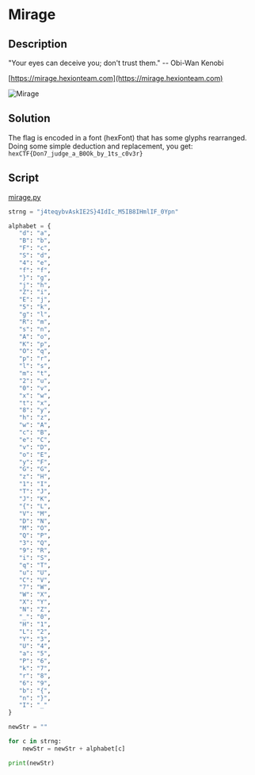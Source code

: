 # Mirage

## Description

"Your eyes can deceive you; don't trust them."
-- Obi-Wan Kenobi

[https://mirage.hexionteam.com](https://mirage.hexionteam.com)

![Mirage](/en/latest/ctfs/hexion/2020/assets/images/mirage.png)

## Solution

The flag is encoded in a font (hexFont) that has some glyphs rearranged. Doing some simple deduction and replacement, you get: `hexCTF{Don7_judge_a_B0Ok_by_1ts_c0v3r}`

## Script

[mirage.py](/en/latest/ctfs/hexion/2020/assets/scripts/mirage.py)
```py
strng = "j4teqybvAskIE2S}4IdIc_M5IB8IHmlIF_0Ypn"

alphabet = {
   "d": "a",
   "B": "b",
   "F": "c",
   "S": "d",
   "4": "e",
   "f": "f",
   "}": "g",
   "j": "h",
   "Z": "i",
   "E": "j",
   "5": "k",
   "g": "l",
   "R": "m",
   "s": "n",
   "A": "o",
   "K": "p",
   "O": "q",
   "p": "r",
   "l": "s",
   "m": "t",
   "2": "u",
   "0": "v",
   "x": "w",
   "t": "x",
   "8": "y",
   "h": "z",
   "w": "A",
   "c": "B",
   "e": "C",
   "v": "D",
   "o": "E",
   "y": "F",
   "G": "G",
   "z": "H",
   "1": "I",
   "T": "J",
   "J": "K",
   "{": "L",
   "V": "M",
   "D": "N",
   "M": "O",
   "Q": "P",
   "3": "Q",
   "9": "R",
   "i": "S",
   "q": "T",
   "u": "U",
   "C": "V",
   "7": "W",
   "W": "X",
   "X": "Y",
   "N": "Z",
   "_": "0",
   "H": "1",
   "L": "2",
   "Y": "3",
   "U": "4",
   "a": "5",
   "P": "6",
   "k": "7",
   "r": "8",
   "6": "9",
   "b": "{",
   "n": "}",
   "I": "_"
}

newStr = ""

for c in strng:
    newStr = newStr + alphabet[c]

print(newStr)
```
